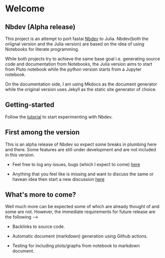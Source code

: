 <h1>Welcome</h1>

## Nbdev (Alpha release)
<p>This project is an attempt to port fastai <a href="https://github.com/fastai/nbdev">Nbdev</a> to Julia. Nbdev&#40;both the oriignal version and the Julia version&#41; are based on the idea of using Notebooks for literate programming. </p>

<p>While both projects try to achieve the same base goal i.e. generating source code and documentation from Notebooks, the Julia version aims to start from Pluto notebook while the python version starts from a Jupyter notebook. </p>
<p>On the documentation side, I am using Mkdocs as the document generator while the original version uses Jekyll as the static site generator of choice.</p>
</div>

## Getting-started

<div class="markdown"><p>Follow the <a href="https://sapal6.github.io/Nbdev.jl/tutorial/">tutorial</a> to start experimenting with Nbdev.</p>
</div>

## First among the version
<p>This is an alpha release of Nbdev so expect some breaks in plumbing here and there. Some features are still under development and are not included in this version.</p>
<ul>
<li><p>Feel free to log any issues, bugs &#40;which I expect to come&#41; <a href="https://github.com/sapal6/Nbdev.jl/issues">here</a></p>
</li>
<li><p>Anything that you feel like is missing and want to discuss the same or havean idea then start a new discussion <a href="https://github.com/sapal6/Nbdev.jl/discussions">here</a></p>
</li>
</ul>

## What&#39;s more to come?
<p>Well much more can be expected some of which are already thought of and some are not. However, the immediate requirements for future release are the following –&gt;</p>
<ul>
<li><p>Backlinks to source code.</p>
</li>
<li><p>Automatic document &#40;markdown&#41; generation using Github actions.</p>
</li>
<li><p>Testing for including plots/graphs from notebook to markdown document.</p>
</li>
</ul>

